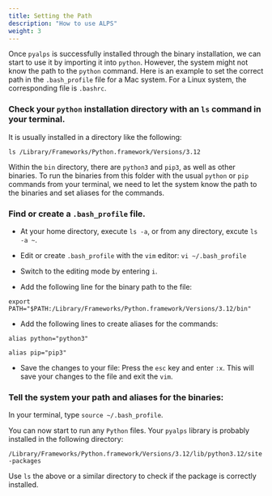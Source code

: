 ```yaml
---
title: Setting the Path
description: "How to use ALPS"
weight: 3
---
```


Once `pyalps` is successfully installed through the binary installation, we can start to use it by importing it into `python`. However, the system might not know the path to the `python` command. Here is an example to set the correct path in the `.bash_profile` file for a Mac system. For a Linux system, the corresponding file is `.bashrc`.

### Check your `python` installation directory with an `ls` command in your terminal.

It is usually installed in a directory like the following:

```
ls /Library/Frameworks/Python.framework/Versions/3.12
```

Within the `bin` directory, there are `python3` and `pip3`, as well as other binaries. To run the binaries from this folder with the usual `python` or `pip` commands from your terminal, we need to let the system know the path to the binaries and set aliases for the commands.

### Find or create a `.bash_profile` file.

- At your home directory, execute `ls -a`, or from any directory, excute `ls -a ~`.

- Edit or create `.bash_profile` with the `vim` editor:
`vi ~/.bash_profile`

- Switch to the editing mode by entering `i`.

- Add the following line for the binary path to the file:

`export PATH="$PATH:/Library/Frameworks/Python.framework/Versions/3.12/bin"`

- Add the following lines to create aliases for the commands:

`alias python="python3"`

`alias pip="pip3"`

- Save the changes to your file:
Press the `esc` key and enter `:x`. This will save your changes to the file and exit the `vim`.

### Tell the system your path and aliases for the binaries:
In your terminal, type `source ~/.bash_profile`.

You can now start to run any `Python` files. Your `pyalps` library is probably installed in the following directory:

`/Library/Frameworks/Python.framework/Versions/3.12/lib/python3.12/site-packages` 

Use `ls` the above or a similar directory to check if the package is correctly installed.





